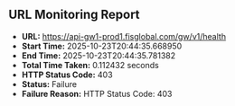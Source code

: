## URL Monitoring Report

- **URL:** https://api-gw1-prod1.fisglobal.com/gw/v1/health
- **Start Time:** 2025-10-23T20:44:35.668950
- **End Time:** 2025-10-23T20:44:35.781382
- **Total Time Taken:** 0.112432 seconds
- **HTTP Status Code:** 403
- **Status:** Failure
- **Failure Reason:** HTTP Status Code: 403
